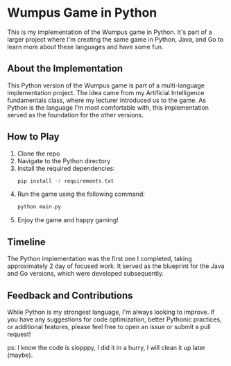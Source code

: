 # Wumpus Game in Python

This is my implementation of the Wumpus game in Python. It's part of a larger project where I'm creating the same game in Python, Java, and Go to learn more about these languages and have some fun.

## About the Implementation

This Python version of the Wumpus game is part of a multi-language implementation project. The idea came from my Artificial Intelligence fundamentals class, where my lecturer introduced us to the game. As Python is the language I'm most comfortable with, this implementation served as the foundation for the other versions.

## How to Play

1. Clone the repo
2. Navigate to the Python directory
3. Install the required dependencies:
   ```bash
   pip install -r requirements.txt
    ```
4. Run the game using the following command:
    ```bash
   python main.py
    ```
5. Enjoy the game and happy gaming!

## Timeline

The Python implementation was the first one I completed, taking approximately 2 day of focused work. It served as the blueprint for the Java and Go versions, which were developed subsequently.

## Feedback and Contributions

While Python is my strongest language, I'm always looking to improve. If you have any suggestions for code optimization, better Pythonic practices, or additional features, please feel free to open an issue or submit a pull request!

ps: I know the code is slopppy, I did it in a hurry, I will clean it up later (maybe).
